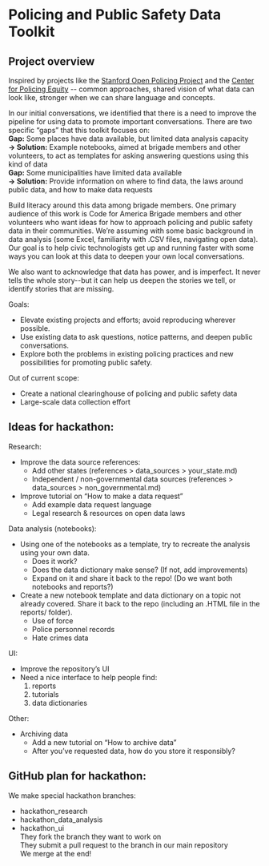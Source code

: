 # Policing and Public Safety Data Toolkit  
## Project overview  
Inspired by projects like the [Stanford Open Policing Project](https://openpolicing.stanford.edu/) and the [Center for Policing Equity](https://policingequity.org/) -- common approaches, shared vision of what data can look like, stronger when we can share language and concepts.  

In our initial conversations, we identified that there is a need to improve the pipeline for using data to promote important conversations. There are two specific “gaps” that this toolkit focuses on:  
**Gap:** Some places have data available, but limited data analysis capacity  
**→ Solution:** Example notebooks, aimed at brigade members and other volunteers, to act as templates for asking answering questions using this kind of data  
**Gap:** Some municipalities have limited data available  
**→ Solution:** Provide information on where to find data, the laws around public data, and how to make data requests  

Build literacy around this data among brigade members.  One primary audience of this work is Code for America Brigade members and other volunteers who want ideas for how to approach policing and public safety data in their communities.  We’re assuming with some basic background in data analysis (some Excel, familiarity with .CSV files, navigating open data). Our goal is to help civic technologists get up and running faster with some ways you can look at this data to deepen your own local conversations.  

We also want to acknowledge that data has power, and is imperfect. It never tells the whole story--but it can help us deepen the stories we tell, or identify stories that are missing.  

Goals:  
 - Elevate existing projects and efforts; avoid reproducing wherever possible.  
 - Use existing data to ask questions, notice patterns, and deepen public conversations.  
 - Explore both the problems in existing policing practices and new possibilities for promoting public safety.  

Out of current scope:  
 - Create a national clearinghouse of policing and public safety data  
 - Large-scale data collection effort  

## Ideas for hackathon:  

Research:  
 - Improve the data source references:  
   + Add other states (references > data_sources > your_state.md)  
   + Independent / non-governmental data sources (references > data_sources > non_governmental.md)  
 - Improve tutorial on “How to make a data request”  
   + Add example data request language  
   + Legal research & resources on open data laws  

Data analysis (notebooks):  
 - Using one of the notebooks as a template, try to recreate the analysis using your own data.  
   + Does it work?  
   + Does the data dictionary make sense?  (If not, add improvements)  
   + Expand on it and share it back to the repo! (Do we want both notebooks and reports?)  
 - Create a new notebook template and data dictionary on a topic not already covered. Share it back to the repo (including an .HTML file in the reports/ folder).  
   + Use of force  
   + Police personnel records  
   + Hate crimes data  

UI:  
 - Improve the repository’s UI  
 - Need a nice interface to help people find:  
   1. reports  
   1. tutorials  
   1. data dictionaries  
   
Other:  
 - Archiving data
   + Add a new tutorial on “How to archive data”  
   + After you’ve requested data, how do you store it responsibly?  

## GitHub plan for hackathon:  
We make special hackathon branches:  
 - hackathon_research  
 - hackathon_data_analysis  
 - hackathon_ui  
They fork the branch they want to work on  
They submit a pull request to the branch in our main repository  
We merge at the end!  
